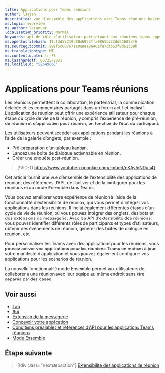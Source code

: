 ```yaml
---
title: Applications pour Teams réunions
author: laujan
description: vue d’ensemble des applications dans Teams réunions basées sur le rôle des participants et des utilisateurs
ms.topic: overview
ms.author: lajanuar
localization_priority: Normal
keywords: Api de rôle d’utilisateur participant aux réunions teams apps
ms.openlocfilehash: 1fdf3d55219d80d6953ffa0865b223dd626053f6
ms.sourcegitcommit: 999f5c607671e088ea8a461fa7dbb63f8d61c39b
ms.translationtype: MT
ms.contentlocale: fr-FR
ms.lasthandoff: 05/25/2021
ms.locfileid: "52649663"
---
```

# <a name="apps-for-teams-meetings"></a>Applications pour Teams réunions

Les réunions permettent la collaboration, le partenariat, la communication éclairée et les commentaires partagés dans un forum actif et inclusif. L’application de réunion peut offrir une expérience utilisateur pour chaque étape du cycle de vie de la réunion, y compris l’expérience de pré-réunion, de réunion et d’application post-réunion, en fonction de l’état du participant.

Les utilisateurs peuvent accéder aux applications pendant les réunions à l’aide de la galerie d’onglets, par exemple :

* Pré-préparation d’un tableau kanban.
* Lancez une boîte de dialogue actionnable en réunion.
* Créer une enquête post-réunion.

> [!VIDEO https://www.youtube-nocookie.com/embed/nKAy5rNDus4]

Cet article fournit une vue d’ensemble de l’extensibilité des applications de réunion, des références d’API, de l’activer et de la configurer pour les réunions et du mode Ensemble dans Teams.

Vous pouvez améliorer votre expérience de réunion à l’aide de la fonctionnalité d’extensibilité de réunion, qui vous permet d’intégrer vos applications dans les réunions. Il inclut également différentes étapes d’un cycle de vie de réunion, où vous pouvez intégrer des onglets, des bots et des extensions de messagerie. Avec les API d’extensibilité des réunions, vous pouvez identifier différents rôles de participants et types d’utilisateurs, obtenir des événements de réunion, générer des boîtes de dialogue en réunion, etc.

Pour personnaliser les Teams avec des applications pour les réunions, vous pouvez activer vos applications pour les réunions Teams en mettant à jour votre manifeste d’application et vous pouvez également configurer vos applications pour les scénarios de réunion.

La nouvelle fonctionnalité mode Ensemble permet aux utilisateurs de collaborer à une réunion avec leur équipe au même endroit sans être séparés par des cases.

## <a name="see-also"></a>Voir aussi

* [Tab](../tabs/what-are-tabs.md#understand-how-tabs-work)
* [Bot](../bots/what-are-bots.md)
* [Extension de la messagerie](../messaging-extensions/what-are-messaging-extensions.md)
* [Concevoir votre application](../apps-in-teams-meetings/design/designing-apps-in-meetings.md)
* [Conditions préalables et références d’API pour les applications Teams réunions](create-apps-for-teams-meetings.md)
* [Mode Ensemble](~/apps-in-teams-meetings/teams-together-mode.md)

## <a name="next-step"></a>Étape suivante

> [!div class="nextstepaction"]
> [Extensibilité des applications de réunion](meeting-app-extensibility.md)
